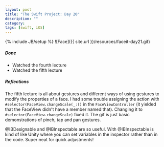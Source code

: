 ```yaml
---
layout: post
title: "The Swift Project: Day 20"
description: ""
category:
tags: [swift, iOS]
---
```


{% include JB/setup %}
![Face]({{ site.url }}/resources/faceit-day21.gif)

##### Done

* Watched the fourth lecture
* Watched the fifth lecture


##### Reflections

The fifth lecture is all about gestures and different ways of using gestures to modify the properties of a face. I had some trouble assigning the action with `#selector(FaceView.changeScale(_:))` in the `FaceViewController` (it yielded that the FaceView didn't have a member named that). Changing it to `#selector(FaceView.changeScale)` fixed it. The gif is just basic demonstrations of pinch, tap and pan gestures. 

@IBDesignable and @IBInspectable are so useful. With @IBInspectable is kind of like Unity where you can set variables in the inspector rather than in the code. Super neat for quick adjustments!
